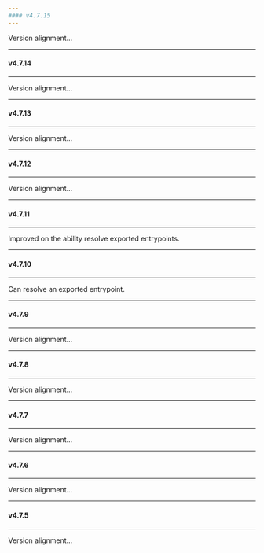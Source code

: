 ```yaml
---
#### v4.7.15
---
```


Version alignment...

---
#### v4.7.14
---

Version alignment...

---
#### v4.7.13
---

Version alignment...

---
#### v4.7.12
---

Version alignment...

---
#### v4.7.11
---

Improved on the ability resolve exported entrypoints.

---
#### v4.7.10
---

Can resolve an exported entrypoint.

---
#### v4.7.9
---

Version alignment...

---
#### v4.7.8
---

Version alignment...

---
#### v4.7.7
---

Version alignment...

---
#### v4.7.6
---

Version alignment...

---
#### v4.7.5
---

Version alignment...

